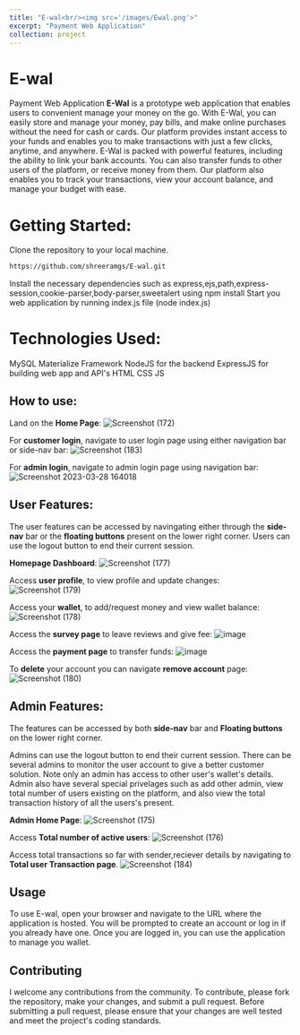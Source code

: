 ```yaml
---
title: "E-wal<br/><img src='/images/Ewal.png'>"
excerpt: "Payment Web Application"
collection: project
---
```


# E-wal
Payment Web Application
**E-Wal** is a prototype web application that enables users to convenient manage your money on the go. With E-Wal, you can easily store and manage your money, pay bills, and make online purchases without the need for cash or cards. Our platform provides instant access to your funds and enables you to make transactions with just a few clicks, anytime, and anywhere. E-Wal is packed with powerful features, including the ability to link your bank accounts. You can also transfer funds to other users of the platform, or receive money from them. Our platform also enables you to track your transactions, view your account balance, and manage your budget with ease.

# Getting Started:
Clone the repository to your local machine.
```sh
https://github.com/shreeramgs/E-wal.git
```
Install the necessary dependencies such as express,ejs,path,express-session,cookie-parser,body-parser,sweetalert using npm install
Start you web application by running index.js file (node index.js)

# Technologies Used:
MySQL
Materialize Framework
NodeJS for the backend
ExpressJS for building web app and API's
HTML
CSS
JS


## How to use:

Land on the **Home Page**:
![Screenshot (172)](https://user-images.githubusercontent.com/40434495/228368158-f4f3de6b-3245-4c94-9a6f-2b041ea2245f.png)

For **customer login**, navigate to user login page using either  navigation bar or side-nav bar:
![Screenshot (183)](https://user-images.githubusercontent.com/40434495/228368806-59ac0bda-8ea1-40a8-9d1d-e9e17bc272c8.png)

For **admin login**, navigate to admin login page using navigation bar:
![Screenshot 2023-03-28 164018](https://user-images.githubusercontent.com/40434495/228369030-de0fdb57-cc95-4a1f-bd00-86fa21abef57.png)

## User Features:
The user features can be accessed by navingating either through the **side-nav** bar or the **floating buttons** present on the lower right corner.
Users can use the logout button to end their current session.

**Homepage Dashboard**:
![Screenshot (177)](https://user-images.githubusercontent.com/40434495/228369171-6d8f62e3-bfd8-4003-8be2-45f1286de1b3.png)

Access **user profile**, to view profile and update changes:
![Screenshot (179)](https://user-images.githubusercontent.com/40434495/228369262-0d356616-4914-47ca-8381-9a6b6395a4af.png)

Access your **wallet**, to add/request money and view wallet balance:
![Screenshot (178)](https://user-images.githubusercontent.com/40434495/228369493-d135c505-a8b3-4d43-bb66-a032351c16d8.png)

Access the **survey page** to leave reviews and give fee:
![image](https://user-images.githubusercontent.com/40434495/228372252-e441e85f-795f-49cf-bb0d-b791d5dd8b3c.png)

Access the **payment page** to transfer funds:
![image](https://user-images.githubusercontent.com/40434495/228372856-744f0d62-b2d4-4e2f-bcb5-d02a5aae1afe.png)

To **delete** your account you can navigate **remove account** page:
![Screenshot (180)](https://user-images.githubusercontent.com/40434495/228373270-f0a49965-e33a-45fe-a069-b535242c9bd7.png)

## Admin Features:

The features can be accessed by both **side-nav** bar and **Floating buttons** on the lower right corner.

Admins can use the logout button to end their current session.
There can be several admins to monitor the user account to give a better customer solution. Note only an admin has access to other user's wallet's details.
Admin also have several special privelages such as add other admin, view total number of users existing on the platform, and also view the total transaction history of all the users's present.

**Admin Home Page**:
![Screenshot (175)](https://user-images.githubusercontent.com/40434495/228374021-5f8c8159-626d-4577-b2fa-39ed018a9aad.png)

Access **Total number of active users**:
![Screenshot (176)](https://user-images.githubusercontent.com/40434495/228374770-184941b0-2ba0-40f5-8d6f-709e888dda54.png)


Access total transactions so far with sender,reciever details by navigating to **Total user Transaction page**.
![Screenshot (184)](https://user-images.githubusercontent.com/40434495/228375072-39937a26-09e5-480c-9266-e4bf241aa73c.png)

## Usage
To use E-wal, open your browser and navigate to the URL where the application is hosted. You will be prompted to create an account or log in if you already have one. Once you are logged in, you can use the application to manage you wallet.

## Contributing
I welcome any contributions from the community. To contribute, please fork the repository, make your changes, and submit a pull request. Before submitting a pull request, please ensure that your changes are well tested and meet the project's coding standards.